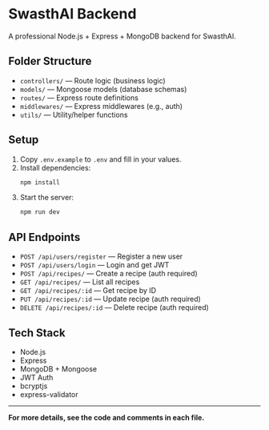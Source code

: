 # SwasthAI Backend

A professional Node.js + Express + MongoDB backend for SwasthAI.

## Folder Structure

- `controllers/` — Route logic (business logic)
- `models/` — Mongoose models (database schemas)
- `routes/` — Express route definitions
- `middlewares/` — Express middlewares (e.g., auth)
- `utils/` — Utility/helper functions

## Setup

1. Copy `.env.example` to `.env` and fill in your values.
2. Install dependencies:
   ```bash
   npm install
   ```
3. Start the server:
   ```bash
   npm run dev
   ```

## API Endpoints

- `POST /api/users/register` — Register a new user
- `POST /api/users/login` — Login and get JWT
- `POST /api/recipes/` — Create a recipe (auth required)
- `GET /api/recipes/` — List all recipes
- `GET /api/recipes/:id` — Get recipe by ID
- `PUT /api/recipes/:id` — Update recipe (auth required)
- `DELETE /api/recipes/:id` — Delete recipe (auth required)

## Tech Stack
- Node.js
- Express
- MongoDB + Mongoose
- JWT Auth
- bcryptjs
- express-validator

---

**For more details, see the code and comments in each file.** 